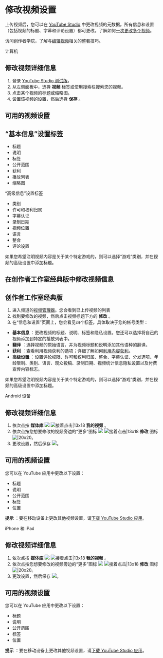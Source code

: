 # 修改视频设置

上传视频后，您可以在 [YouTube Studio](https://studio.youtube.com/) 中更改视频的元数据。所有信息和设置（包括视频的标题、字幕和评论设置）都可更改。了解如何[一次更改多个视频](https://support.google.com/youtube/answer/6249768)。

访问创作者学院，了解与[编辑视频](https://creatoracademy.youtube.com/page/lesson/editing?utm_source=YouTube%20Help&utm_medium=Help%20Center&utm_campaign=cross%20promotion)相关的整套技巧。

计算机 

## 修改视频详细信息

1. 登录 [YouTube Studio 测试版](https://studio.youtube.com/)。
2. 从左侧面板中，选择 **视频** 标签或使用搜索栏搜索您的视频。
3. 点击某个视频的标题或缩略图。
4. 设置该视频的设置，然后选择 **保存** 。

## 可用的视频设置

## “基本信息”设置标签

* 标题
* 说明
* 标签
* 公开范围
* 获利
* 播放列表
* 缩略图

“高级信息”设置标签

* 类别
* 许可和权利归属
* 字幕认证
* 录制日期
* [视频位置](https://support.google.com/youtube/answer/7638112)
* 语言
* 整合
* 评论设置

如果您希望注明视频内容是关于某个特定游戏的，则可以选择“游戏”类别，并在视频的高级设置中添加标题。

## 在创作者工作室经典版中修改视频信息

## 创作者工作室经典版

1. 进入频道的[视频管理器](https://www.youtube.com/attribution_link?m=ext-hc-ytm-pe-4&u=%2Fmy_videos)。您会看到已上传视频的列表
2. 找到要修改的视频，然后点击视频标题下方的 **修改** 。
3. 在“信息和设置”页面上，您会看见四个标签，具体取决于您的帐号类型：
  * **基本信息** ：更改视频的标题、说明、标签和隐私设置。您还可以选择将自己的视频添加到特定的播放列表中。
  * **翻译** ：选择视频的原始语言，并为视频标题和说明添加其他语种的翻译。
  * **获利** ：查看利用视频获利的选项；详细了解如何[利用内容获利](https://support.google.com/youtube/answer/2490020)。
  * **高级设置** ：设置评论权限、许可和权利归属、整合、字幕认证、分发选项、年龄限制、类别、语言、观众投稿、录制日期、视频统计信息隐私设置以及付费宣传内容标志。

如果您希望注明视频内容是关于某个特定游戏的，则可以选择“游戏”类别，并在视频的高级设置中添加标题。

Android 设备

## 修改视频详细信息

1. 依次点按 **媒体库**  ![](https://lh3.googleusercontent.com/pekR_JBrWGH8sOiOOVhrmthRwh6cMlX8T97K6jQg00aOLp4IpuUkzLeoetnrdmjoKzPi=w18) ![接着点击|13x18](https://lh3.googleusercontent.com/SaY5lqCwN7kppnS546l9ys-E2sZftTTIHjBrdV-WsGPIhGjaxcEXjfgdIfW_UNG7Sw0=w13-h18 "接着点击")  **我的视频** 。
2. 依次点按您想要修改的视频旁边的“更多”图标 ![](https://lh3.googleusercontent.com/e76r_RF5u4d8F2EpJfsc7taQT9fr9JvJ5yhNtWmVn-Pjr0e8Xif4LxE7mKTJuw=w18) ![接着点击|13x18](https://lh3.googleusercontent.com/SaY5lqCwN7kppnS546l9ys-E2sZftTTIHjBrdV-WsGPIhGjaxcEXjfgdIfW_UNG7Sw0=w13-h18 "接着点击")  **修改** 图标 ![|20x20](https://lh3.ggpht.com/Rh5IlTnS1fAb6J2XBZI1yI6QJhNILXadwZr5fc_C1XqzFZ6bZGKy47P-V9t2cA=w20-h20)。
3. 更改设置，然后保存 ![](https://lh3.googleusercontent.com/gJv8qXK22oUIAISl1ASlbL8Q8MmeJja7TDVwSHWGvuSwSWM0bANGochcp_xG0yhVavvU=w18)。

## 可用的视频设置

您可以在 YouTube 应用中更改以下设置：

* 标题
* 说明
* 公开范围
* 标签
* 位置

**提示** ：要在移动设备上更改其他视频设置，请[下载 YouTube Studio 应用](https://support.google.com/youtubecreatorstudio/answer/6327681)。


iPhone 和 iPad

## 修改视频详细信息

1. 依次点按 **媒体库**  ![](https://lh3.googleusercontent.com/pekR_JBrWGH8sOiOOVhrmthRwh6cMlX8T97K6jQg00aOLp4IpuUkzLeoetnrdmjoKzPi=w18) ![接着点击|13x18](https://lh3.googleusercontent.com/SaY5lqCwN7kppnS546l9ys-E2sZftTTIHjBrdV-WsGPIhGjaxcEXjfgdIfW_UNG7Sw0=w13-h18 "接着点击")  **我的视频** 。
2. 依次点按您想要修改的视频旁边的“更多”图标 ![](https://lh3.googleusercontent.com/e76r_RF5u4d8F2EpJfsc7taQT9fr9JvJ5yhNtWmVn-Pjr0e8Xif4LxE7mKTJuw=w18) ![接着点击|13x18](https://lh3.googleusercontent.com/SaY5lqCwN7kppnS546l9ys-E2sZftTTIHjBrdV-WsGPIhGjaxcEXjfgdIfW_UNG7Sw0=w13-h18 "接着点击")  **修改** 图标 ![|20x20](https://lh3.ggpht.com/Rh5IlTnS1fAb6J2XBZI1yI6QJhNILXadwZr5fc_C1XqzFZ6bZGKy47P-V9t2cA=w20-h20)。
3. 更改设置，然后保存 ![](https://lh3.googleusercontent.com/gJv8qXK22oUIAISl1ASlbL8Q8MmeJja7TDVwSHWGvuSwSWM0bANGochcp_xG0yhVavvU=w18)。

## 可用的视频设置

您可以在 YouTube 应用中更改以下设置：

* 标题
* 说明
* 公开范围
* 标签
* 位置

**提示** ：要在移动设备上更改其他视频设置，请[下载 YouTube Studio 应用](https://support.google.com/youtubecreatorstudio/answer/6327681)。